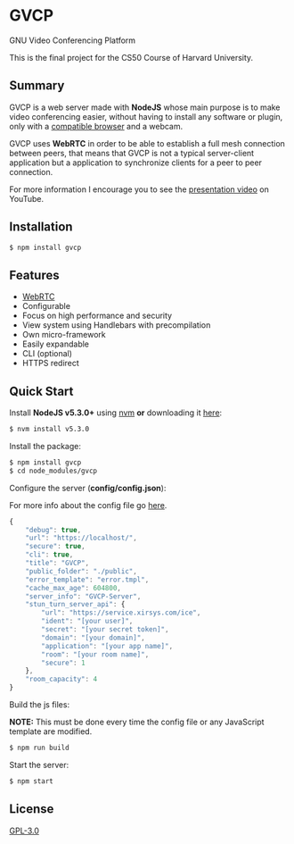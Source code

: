 # GVCP
GNU Video Conferencing Platform

This is the final project for the CS50 Course of Harvard University.

## Summary

  GVCP is a web server made with **NodeJS** whose main purpose is to make video conferencing easier, without having to install any software or plugin, only with a [compatible browser](http://www.webrtc.org) and a webcam.

  GVCP uses **WebRTC** in order to be able to establish a full mesh connection between peers, that means that GVCP is not a typical 
server-client application but a application to synchronize clients for a peer to peer connection.

  For more information I encourage you to see the [presentation video](https://www.youtube.com/watch?v=prx-eAFq_h0) on YouTube.

## Installation

```bash
$ npm install gvcp
```

## Features

  * [WebRTC](https://webrtc.org/) 
  * Configurable
  * Focus on high performance and security
  * View system using Handlebars with precompilation
  * Own micro-framework
  * Easily expandable
  * CLI (optional)
  * HTTPS redirect

## Quick Start

  Install **NodeJS v5.3.0+** using [nvm](https://github.com/creationix/nvm) **or** downloading it [here](https://nodejs.org/):

```bash
$ nvm install v5.3.0
```

  Install the package:

```bash
$ npm install gvcp
$ cd node_modules/gvcp
```

  Configure the server (**config/config.json**):

  For more info about the config file go [here](config/README.md).

```js
{
    "debug": true,
    "url": "https://localhost/",
    "secure": true,
    "cli": true,
    "title": "GVCP",
    "public_folder": "./public",
    "error_template": "error.tmpl",
    "cache_max_age": 604800,
    "server_info": "GVCP-Server",
    "stun_turn_server_api": {
        "url": "https://service.xirsys.com/ice",
        "ident": "[your user]",
        "secret": "[your secret token]",
        "domain": "[your domain]",
        "application": "[your app name]",
        "room": "[your room name]",
        "secure": 1
    },
    "room_capacity": 4
}
```

  Build the js files:

  **NOTE:** This must be done every time the config file or any JavaScript template are modified.

```bash
$ npm run build
```

  Start the server:

```bash
$ npm start
```

## License

  [GPL-3.0](LICENSE)

